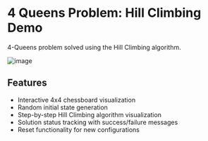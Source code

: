 # 4 Queens Problem: Hill Climbing Demo

4-Queens problem solved using the Hill Climbing algorithm.

![image](https://github.com/user-attachments/assets/ab7c9947-48aa-4691-bb5f-0abac9eada00)



## Features
- Interactive 4x4 chessboard visualization
- Random initial state generation
- Step-by-step Hill Climbing algorithm visualization
- Solution status tracking with success/failure messages
- Reset functionality for new configurations
